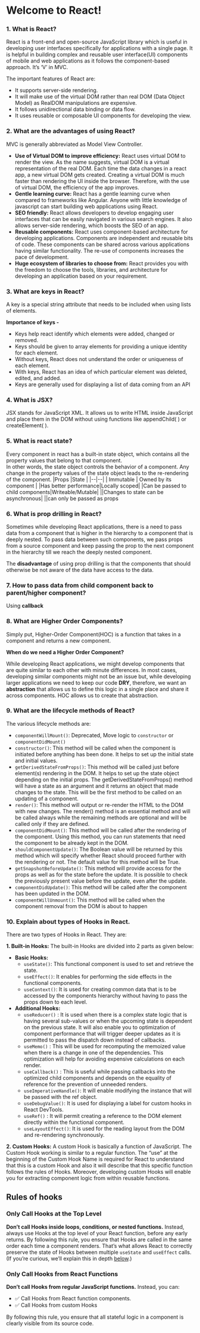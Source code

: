 # Welcome to React!

### 1. What is React?

React is a front-end and open-source JavaScript library which is useful in developing user interfaces specifically for applications with a single page. It is helpful in building complex and reusable user interface(UI) components of mobile and web applications as it follows the component-based approach. It’s ‘V’ in MVC.

The important features of React are:

-   It supports server-side rendering.
-   It will make use of the virtual DOM rather than real DOM (Data Object Model) as RealDOM manipulations are expensive.
-   It follows unidirectional data binding or data flow.
-   It uses reusable or composable UI components for developing the view.

### 2. What are the advantages of using React?

MVC is generally abbreviated as Model View Controller.

-   **Use of Virtual DOM to improve efficiency:** React uses virtual DOM to render the view. As the name suggests, virtual DOM is a virtual representation of the real DOM. Each time the data changes in a react app, a new virtual DOM gets created. Creating a virtual DOM is much faster than rendering the UI inside the browser. Therefore, with the use of virtual DOM, the efficiency of the app improves.
-   **Gentle learning curve:**  React has a gentle learning curve when compared to frameworks like Angular. Anyone with little knowledge of javascript can start building web applications using React.
-   **SEO friendly:**  React allows developers to develop engaging user interfaces that can be easily navigated in various search engines. It also allows server-side rendering, which boosts the SEO of an app.
-   **Reusable components:** React uses component-based architecture for developing applications. Components are independent and reusable bits of code. These components can be shared across various applications having similar functionality. The re-use of components increases the pace of development.
-   **Huge ecosystem of libraries to choose from:** React provides you with the freedom to choose the tools, libraries, and architecture for developing an application based on your requirement.

### 3. What are keys in React?

A key is a special string attribute that needs to be included when using lists of elements.

**Importance of keys -**
-   Keys help react identify which elements were added, changed or removed.
-   Keys should be given to array elements for providing a unique identity for each element.
-   Without keys, React does not understand the order or uniqueness of each element.
-   With keys, React has an idea of which particular element was deleted, edited, and added.
-   Keys are generally used for displaying a list of data coming from an API

### 4. What is JSX?

JSX stands for JavaScript XML. It allows us to write HTML inside JavaScript and place them in the DOM without using functions like appendChild( ) or createElement( ).

### 5. What is react state?

Every component in react has a built-in state object, which contains all the property values that belong to that component.  
In other words, the state object controls the behavior of a component. Any change in the property values of the state object leads to the re-rendering of the component.
|Props  |State  |
|--|--|
| Immutable | Owned by its component |
|Has better performance|Locally scoped|
|Can be passed to child components|Writeable/Mutable|
||Changes to state can be asynchronous|
||can only be passed as props

### 6. What is prop drilling in React?
Sometimes while developing React applications, there is a need to pass data from a component that is higher in the hierarchy to a component that is deeply nested. To pass data between such components, we pass props from a source component and keep passing the prop to the next component in the hierarchy till we reach the deeply nested component.

The  **disadvantage**  of using prop drilling is that the components that should otherwise be not aware of the data have access to the data.

### 7. How to pass data from child component back to parent/higher component?
Using **callback**

### 8. What are Higher Order Components?

Simply put, Higher-Order Component(HOC) is a function that takes in a component and returns a new component.

**When do we need a Higher Order Component?**

While developing React applications, we might develop components that are quite similar to each other with minute differences. In most cases, developing similar components might not be an issue but, while developing larger applications we need to keep our code  **DRY**, therefore, we want an  **abstraction**  that allows us to define this logic in a single place and share it across components. HOC allows us to create that abstraction.

### 9. What are the lifecycle methods of React?

The various lifecycle methods are:

-  `componentWillMount()`: Deprecated, Move logic to `constructor` or `componentDidMount()`
-  `constructor()`: This method will be called when the component is initiated before anything has been done. It helps to set up the initial state and initial values.
-   `getDerivedStateFromProps()`: This method will be called just before element(s) rendering in the DOM. It helps to set up the state object depending on the initial props. The getDerivedStateFromProps() method will have a state as an argument and it returns an object that made changes to the state. This will be the first method to be called on an updating of a component.
-   `render()`: This method will output or re-render the HTML to the DOM with new changes. The render() method is an essential method and will be called always while the remaining methods are optional and will be called only if they are defined.
-   `componentDidMount()`: This method will be called after the rendering of the component. Using this method, you can run statements that need the component to be already kept in the DOM.
-   `shouldComponentUpdate()`: The Boolean value will be returned by this method which will specify whether React should proceed further with the rendering or not. The default value for this method will be True.
-   `getSnapshotBeforeUpdate()`: This method will provide access for the props as well as for the state before the update. It is possible to check the previously present value before the update, even after the update.
-   `componentDidUpdate()`: This method will be called after the component has been updated in the DOM.
-   `componentWillUnmount()`: This method will be called when the component removal from the DOM is about to happen

### 10. Explain about types of Hooks in React.

There are two types of Hooks in React. They are:

**1. Built-in Hooks:**  The built-in Hooks are divided into 2 parts as given below:

-   **Basic Hooks:**
    -   `useState()`: This functional component is used to set and retrieve the state.
    -   `useEffect()`: It enables for performing the side effects in the functional components.
    -   `useContext()`: It is used for creating common data that is to be accessed by the components hierarchy without having to pass the props down to each level.
-   **Additional Hooks:**
    -   `useReducer()`  : It is used when there is a complex state logic that is having several sub-values or when the upcoming state is dependent on the previous state. It will also enable you to optimization of component performance that will trigger deeper updates as it is permitted to pass the dispatch down instead of callbacks.
    -   `useMemo()`  : This will be used for recomputing the memoized value when there is a change in one of the dependencies. This optimization will help for avoiding expensive calculations on each render.
    -   `useCallback()`  : This is useful while passing callbacks into the optimized child components and depends on the equality of reference for the prevention of unneeded renders.
    -   `useImperativeHandle()`: It will enable modifying the instance that will be passed with the ref object.
    -   `useDebugValue()`: It is used for displaying a label for custom hooks in React DevTools.
    -   `useRef()`  : It will permit creating a reference to the DOM element directly within the functional component.
    -   `useLayoutEffect()`: It is used for the reading layout from the DOM and re-rendering synchronously.

**2. Custom Hooks:** A custom Hook is basically a function of JavaScript. The Custom Hook working is similar to a regular function. The “use” at the beginning of the Custom Hook Name is required for React to understand that this is a custom Hook and also it will describe that this specific function follows the rules of Hooks. Moreover, developing custom Hooks will enable you for extracting component logic from within reusable functions.

## Rules of hooks

### Only Call Hooks at the Top Level

**Don’t call Hooks inside loops, conditions, or nested functions.**  Instead, always use Hooks at the top level of your React function, before any early returns. By following this rule, you ensure that Hooks are called in the same order each time a component renders. That’s what allows React to correctly preserve the state of Hooks between multiple  `useState`  and  `useEffect`  calls. (If you’re curious, we’ll explain this in depth  [below](https://reactjs.org/docs/hooks-rules.html#explanation).)

### [](https://reactjs.org/docs/hooks-rules.html#only-call-hooks-from-react-functions)Only Call Hooks from React Functions

**Don’t call Hooks from regular JavaScript functions.**  Instead, you can:

-   ✅ Call Hooks from React function components.
-   ✅ Call Hooks from custom Hooks

By following this rule, you ensure that all stateful logic in a component is clearly visible from its source code.